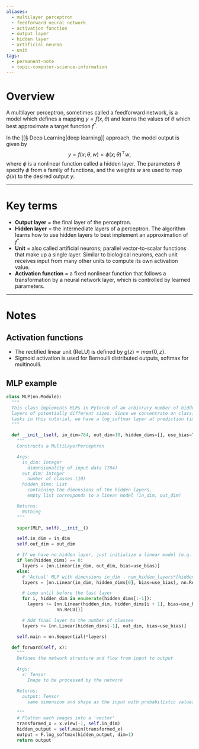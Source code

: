 ```yaml
---
aliases:
  - multilayer perceptron
  - feedforward neural network
  - activation function
  - output layer
  - hidden layer
  - artificial neuron
  - unit
tags:
  - permanent-note
  - topic-computer-science-information
---
```

# Overview

A multilayer perceptron, sometimes called a feedforward network, is a model which defines a mapping $y = f(x, \theta)$ and learns the values of $\theta$ which best approximate a target function $f^*$.

In the [[§ Deep Learning|deep learning]] approach, the model output is given by  $$ y = f(x; \theta,w) = \phi(x; \theta)^{\top}w, $$ where $\phi$ is a nonlinear function called a hidden layer. The parameters $\theta$ specify $\phi$ from a family of functions, and the weights $w$ are used to map $\phi(x)$ to the desired output $y$.

---
# Key terms
- **Output layer** = the final layer of the perceptron.
- **Hidden layer** = the intermediate layers of a perceptron. The algorithm learns how to use hidden layers to best implement an approximation of $f^*$.
- **Unit** = also called artificial neurons; parallel vector-to-scalar functions that make up a single layer. Similar to biological neurons, each unit receives input from many other units to compute its own activation value.
- **Activation function** = a fixed nonlinear function that follows a transformation by a neural network layer, which is controlled by learned parameters.

---
# Notes

## Activation functions
- The rectified linear unit (ReLU) is defined by $g(z) = max\{0, z\}$.
- Sigmoid activation is used for Bernoulli distributed outputs, softmax for multinoulli.

## MLP example

```Python
class MLP(nn.Module):
  """
  This class implements MLPs in Pytorch of an arbitrary number of hidden
  layers of potentially different sizes. Since we concentrate on classification
  tasks in this tutorial, we have a log_softmax layer at prediction time.
  """

  def __init__(self, in_dim=784, out_dim=10, hidden_dims=[], use_bias=True):
    """
    Constructs a MultiLayerPerceptron

    Args:
      in_dim: Integer
        dimensionality of input data (784)
      out_dim: Integer
        number of classes (10)
      hidden_dims: List
        containing the dimensions of the hidden layers,
        empty list corresponds to a linear model (in_dim, out_dim)

    Returns:
      Nothing
    """

    super(MLP, self).__init__()

    self.in_dim = in_dim
    self.out_dim = out_dim

    # If we have no hidden layer, just initialize a linear model (e.g. in logistic regression)
    if len(hidden_dims) == 0:
      layers = [nn.Linear(in_dim, out_dim, bias=use_bias)]
    else:
      # 'Actual' MLP with dimensions in_dim - num_hidden_layers*[hidden_dim] - out_dim
      layers = [nn.Linear(in_dim, hidden_dims[0], bias=use_bias), nn.ReLU()]

      # Loop until before the last layer
      for i, hidden_dim in enumerate(hidden_dims[:-1]):
        layers += [nn.Linear(hidden_dim, hidden_dims[i + 1], bias=use_bias),
                   nn.ReLU()]

      # Add final layer to the number of classes
      layers += [nn.Linear(hidden_dims[-1], out_dim, bias=use_bias)]

    self.main = nn.Sequential(*layers)

  def forward(self, x):
    """
    Defines the network structure and flow from input to output

    Args:
      x: Tensor
        Image to be processed by the network

    Returns:
      output: Tensor
        same dimension and shape as the input with probabilistic values in the range [0, 1]

    """
    # Flatten each images into a 'vector'
    transformed_x = x.view(-1, self.in_dim)
    hidden_output = self.main(transformed_x)
    output = F.log_softmax(hidden_output, dim=1)
    return output
```